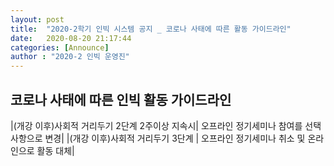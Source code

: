 ```yaml
---
layout: post
title:  "2020-2학기 인빅 시스템 공지 _ 코로나 사태에 따른 활동 가이드라인"
date:   2020-08-20 21:17:44
categories: [Announce]
author : "2020-2 인빅 운영진"
---
```



## **코로나 사태에 따른 인빅 활동 가이드라인**

|(개강 이후)사회적 거리두기 2단계 2주이상 지속시|  오프라인 정기세미나 참여를 선택사항으로 변경|
|(개강 이후)사회적 거리두기 3단계 | 오프라인 정기세미나 취소 및 온라인으로 활동 대체|